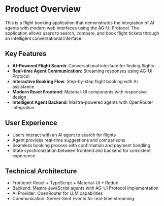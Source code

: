 # Product Overview

This is a flight booking application that demonstrates the integration of AI agents with modern web interfaces using the AG-UI Protocol. The application allows users to search, compare, and book flight tickets through an intelligent conversational interface.

## Key Features
- **AI-Powered Flight Search**: Conversational interface for finding flights
- **Real-time Agent Communication**: Streaming responses using AG-UI Protocol
- **Interactive Booking Flow**: Step-by-step flight booking with AI assistance
- **Modern React Frontend**: Material-UI components with responsive design
- **Intelligent Agent Backend**: Mastra-powered agents with OpenRouter integration

## User Experience
- Users interact with an AI agent to search for flights
- Agent provides real-time suggestions and comparisons
- Seamless booking process with confirmation and payment handling
- State synchronization between frontend and backend for consistent experience

## Technical Architecture
- Frontend: React + TypeScript + Material-UI + Redux
- Backend: Mastra JavaScript agents with AG-UI Protocol implementation
- AI Provider: OpenRouter for LLM capabilities
- Communication: Server-Sent Events for real-time streaming